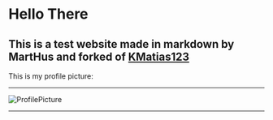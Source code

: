 # Hello There
## This is a test website made in markdown by MartHus  and forked of [KMatias123](https://KMatias123.github.io)

This is my profile picture:
___
![ProfilePicture](https://avatars2.githubusercontent.com/u/44480334?s=460&u=0ee48497f76ebcdea56a35575d98bf1ecf453b89&v=4)
___
